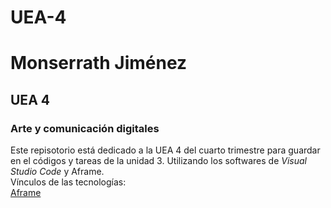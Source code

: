 # UEA-4
# Monserrath Jiménez 
## UEA 4
### Arte y comunicación digitales 
Este repisotorio está dedicado a la UEA 4 del cuarto trimestre para guardar en el códigos y tareas de la unidad 3. Utilizando los softwares de *Visual Studio Code* y Aframe.  
Vínculos de las tecnologías:  
[Aframe](https://aframe.io/)

